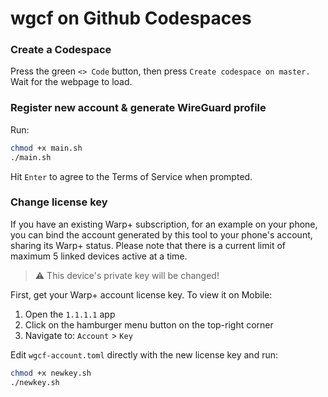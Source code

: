 # wgcf on Github Codespaces

### Create a Codespace

Press the green `<> Code` button, then press `Create codespace on master.` Wait for the webpage to load.

### Register new account & generate WireGuard profile
Run:
```bash
chmod +x main.sh
./main.sh
```
Hit `Enter` to agree to the Terms of Service when prompted.

### Change license key
If you have an existing Warp+ subscription, for an example on your phone, you can bind the account generated by this tool to your phone's account, sharing its Warp+ status. Please note that there is a current limit of maximum 5 linked devices active at a time. 

> :warning: This device's private key will be changed!

First, get your Warp+ account license key. To view it on Mobile:
1. Open the `1.1.1.1` app
2. Click on the hamburger menu button on the top-right corner
3. Navigate to: `Account` > `Key`

Edit `wgcf-account.toml` directly with the new license key and run:
```bash
chmod +x newkey.sh
./newkey.sh
```
